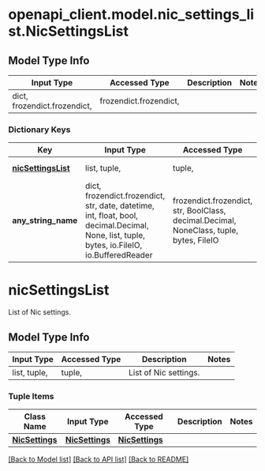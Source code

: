 # openapi_client.model.nic_settings_list.NicSettingsList

## Model Type Info
Input Type | Accessed Type | Description | Notes
------------ | ------------- | ------------- | -------------
dict, frozendict.frozendict,  | frozendict.frozendict,  |  | 

### Dictionary Keys
Key | Input Type | Accessed Type | Description | Notes
------------ | ------------- | ------------- | ------------- | -------------
**[nicSettingsList](#nicSettingsList)** | list, tuple,  | tuple,  | List of Nic settings. | 
**any_string_name** | dict, frozendict.frozendict, str, date, datetime, int, float, bool, decimal.Decimal, None, list, tuple, bytes, io.FileIO, io.BufferedReader | frozendict.frozendict, str, BoolClass, decimal.Decimal, NoneClass, tuple, bytes, FileIO | any string name can be used but the value must be the correct type | [optional]

# nicSettingsList

List of Nic settings.

## Model Type Info
Input Type | Accessed Type | Description | Notes
------------ | ------------- | ------------- | -------------
list, tuple,  | tuple,  | List of Nic settings. | 

### Tuple Items
Class Name | Input Type | Accessed Type | Description | Notes
------------- | ------------- | ------------- | ------------- | -------------
[**NicSettings**](NicSettings.md) | [**NicSettings**](NicSettings.md) | [**NicSettings**](NicSettings.md) |  | 

[[Back to Model list]](../../README.md#documentation-for-models) [[Back to API list]](../../README.md#documentation-for-api-endpoints) [[Back to README]](../../README.md)

